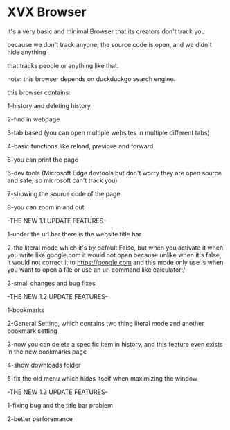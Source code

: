 # XVX Browser

it's a very basic and minimal Browser that its creators don't track you

because we don't track anyone, the source code is open, and we didn't hide anything

that tracks people or anything like that.

note: this browser depends on duckduckgo search engine.

this browser contains:

1-history and deleting history

2-find in webpage

3-tab based (you can open multiple websites in multiple different tabs)

4-basic functions like reload, previous and forward

5-you can print the page

6-dev tools (Microsoft Edge devtools but don't worry 
they are open source and safe, so microsoft can't track you)

7-showing the source code of the page

8-you can zoom in and out

-THE NEW 1.1 UPDATE FEATURES-

1-under the url bar there is the website title bar

2-the literal mode which it's by default False, but when you 
activate it when you write like google.com it would not open because 
unlike when it's false, it would not correct it to https://google.com 
and this mode only use is when you want to open a file or use 
an url command like calculator:/

3-small changes and bug fixes

-THE NEW 1.2 UPDATE FEATURES-

1-bookmarks

2-General Setting, which contains two thing literal mode and another bookmark setting

3-now you can delete a specific item in history, and this feature even exists 
in the new bookmarks page

4-show downloads folder

5-fix the old menu which hides itself when maximizing the window

-THE NEW 1.3 UPDATE FEATURES-

1-fixing bug and the title bar problem

2-better perforemance